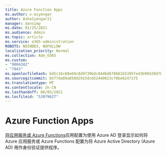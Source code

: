 ```yaml
---
title: Azure Function Apps
ms.author: v-aiyengar
author: AshaIyengar21
manager: dansimp
ms.date: 01/25/2021
ms.audience: Admin
ms.topic: article
ms.service: o365-administration
ROBOTS: NOINDEX, NOFOLLOW
localization_priority: Normal
ms.collection: Adm_O365
ms.custom:
- "9004342"
- "7843"
ms.openlocfilehash: bd5c16c68e69c8d9739bdc84d6d678681b5395fed3b90420d7b78cc47664eaed
ms.sourcegitcommit: b5f7da89a650d2915dc652449623c78be6247175
ms.translationtype: MT
ms.contentlocale: zh-CN
ms.lasthandoff: 08/05/2021
ms.locfileid: "53979627"
---
```

# <a name="azure-function-apps"></a>Azure Function Apps

[将应用服务或 Azure Functions](https://docs.microsoft.com/azure/app-service/configure-authentication-provider-aad)应用配置为使用 Azure AD 登录显示如何将 Azure 应用服务或 Azure Functions 配置为将 Azure Active Directory (Azure AD) 用作身份验证提供程序。